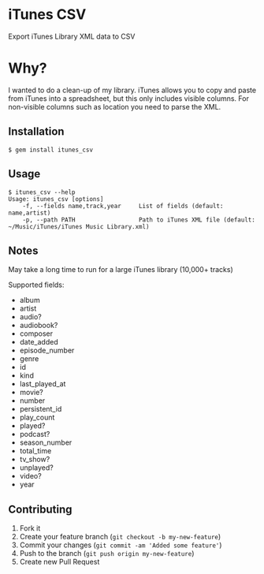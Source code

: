 # iTunes CSV

Export iTunes Library XML data to CSV

# Why?

I wanted to do a clean-up of my library. iTunes allows you to copy and paste from iTunes into a spreadsheet, but this only includes visible columns. For non-visible columns such as location you need to parse the XML.

## Installation

    $ gem install itunes_csv

## Usage

    $ itunes_csv --help
    Usage: itunes_csv [options]
        -f, --fields name,track,year     List of fields (default: name,artist)
        -p, --path PATH                  Path to iTunes XML file (default: ~/Music/iTunes/iTunes Music Library.xml)

## Notes

May take a long time to run for a large iTunes library (10,000+ tracks)

Supported fields:

 * album
 * artist
 * audio?
 * audiobook?
 * composer
 * date_added
 * episode_number
 * genre
 * id
 * kind
 * last_played_at
 * movie?
 * number
 * persistent_id
 * play_count
 * played?
 * podcast?
 * season_number
 * total_time
 * tv_show?
 * unplayed?
 * video?
 * year

## Contributing

1. Fork it
2. Create your feature branch (`git checkout -b my-new-feature`)
3. Commit your changes (`git commit -am 'Added some feature'`)
4. Push to the branch (`git push origin my-new-feature`)
5. Create new Pull Request
